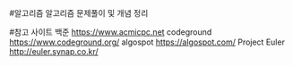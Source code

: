 #알고리즘
알고리즘 문제풀이 및 개념 정리

#참고 사이트
백준 https://www.acmicpc.net
codeground https://www.codeground.org/
algospot https://algospot.com/
Project Euler http://euler.synap.co.kr/
